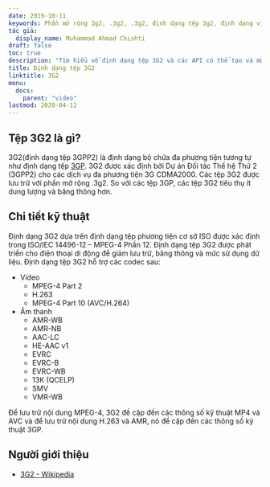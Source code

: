 ```yaml
---
date: 2019-10-11
keywords: Phần mở rộng 3g2, .3g2, .3g2, định dạng tệp 3g2, định dạng video
tác giả:
  display_name: Muhammad Ahmad Chishti
draft: false
toc: true
description: "Tìm hiểu về định dạng tệp 3G2 và các API có thể tạo và mở tệp 3G2."
title: Định dạng tệp 3G2
linktitle: 3G2
menu:
  docs:
    parent: "video"
lastmod: 2020-04-12
---
```


## Tệp 3G2 là gì? ##

3G2(định dạng tệp 3GPP2) là định dạng bộ chứa đa phương tiện tương tự như định dạng tệp [3GP](/vi/video/3gp/). 3G2 được xác định bởi Dự án Đối tác Thế hệ Thứ 2 (3GPP2) cho các dịch vụ đa phương tiện 3G CDMA2000. Các tệp 3G2 được lưu trữ với phần mở rộng .3g2. So với các tệp 3GP, các tệp 3G2 tiêu thụ ít dung lượng và băng thông hơn.

## Chi tiết kỹ thuật ##

Định dạng 3G2 dựa trên định dạng tệp phương tiện cơ sở ISO được xác định trong ISO/IEC 14496-12 – MPEG-4 Phần 12. Định dạng tệp 3G2 được phát triển cho điện thoại di động để giảm lưu trữ, băng thông và mức sử dụng dữ liệu. Định dạng tệp 3G2 hỗ trợ các codec sau:

- Video
  - MPEG-4 Part 2
  - H.263
  - MPEG-4 Part 10 (AVC/H.264)
- Âm thanh
  - AMR-WB
  - AMR-NB
  - AAC-LC
  - HE-AAC v1
  - EVRC
  - EVRC-B
  - EVRC-WB
  - 13K (QCELP)
  - SMV
  - VMR-WB

Để lưu trữ nội dung MPEG-4, 3G2 đề cập đến các thông số kỹ thuật MP4 và AVC và để lưu trữ nội dung H.263 và AMR, nó đề cập đến các thông số kỹ thuật 3GP.

## Người giới thiệu ##

- [3G2 - Wikipedia](https://vi.wikipedia.org/wiki/3GP_and_3G2)

